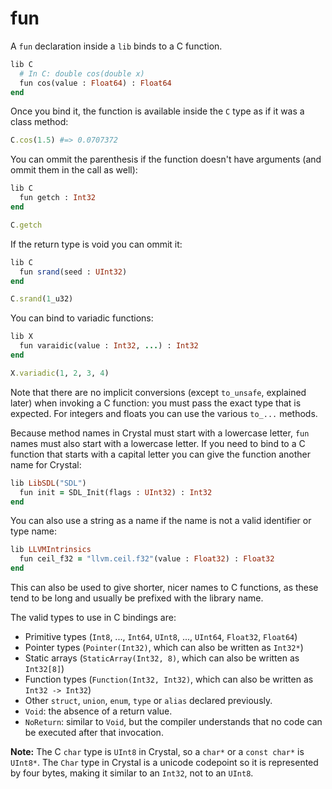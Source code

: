 # fun

A `fun` declaration inside a `lib` binds to a C function.

```ruby
lib C
  # In C: double cos(double x)
  fun cos(value : Float64) : Float64
end
```

Once you bind it, the function is available inside the `C` type as if it was a class method:

```ruby
C.cos(1.5) #=> 0.0707372
```

You can ommit the parenthesis if the function doesn't have arguments (and ommit them in the call as well):

```ruby
lib C
  fun getch : Int32
end

C.getch
```

If the return type is void you can ommit it:

```ruby
lib C
  fun srand(seed : UInt32)
end

C.srand(1_u32)
```

You can bind to variadic functions:

```ruby
lib X
  fun varaidic(value : Int32, ...) : Int32
end

X.variadic(1, 2, 3, 4)
```

Note that there are no implicit conversions (except `to_unsafe`, explained later) when invoking a C function: you must pass the exact type that is expected. For integers and floats you can use the various `to_...` methods.

Because method names in Crystal must start with a lowercase letter, `fun` names must also start with a lowercase letter. If you need to bind to a C function that starts with a capital letter you can give the function another name for Crystal:

```ruby
lib LibSDL("SDL")
  fun init = SDL_Init(flags : UInt32) : Int32
end
```

You can also use a string as a name if the name is not a valid identifier or type name:

```ruby
lib LLVMIntrinsics
  fun ceil_f32 = "llvm.ceil.f32"(value : Float32) : Float32
end
```

This can also be used to give shorter, nicer names to C functions, as these tend to be long and usually be prefixed with the library name.

The valid types to use in C bindings are:
* Primitive types (`Int8`, ..., `Int64`, `UInt8`, ..., `UInt64`, `Float32`, `Float64`)
* Pointer types (`Pointer(Int32)`, which can also be written as `Int32*`)
* Static arrays (`StaticArray(Int32, 8)`, which can also be written as `Int32[8]`)
* Function types (`Function(Int32, Int32)`, which can also be written as `Int32 -> Int32`)
* Other `struct`, `union`, `enum`, `type` or `alias` declared previously.
* `Void`: the absence of a return value.
* `NoReturn`: similar to `Void`, but the compiler understands that no code can be executed after that invocation.

**Note:** The C `char` type is `UInt8` in Crystal, so a `char*` or a `const char*` is `UInt8*`. The `Char` type in Crystal is a unicode codepoint so it is represented by four bytes, making it similar to an `Int32`, not to an `UInt8`.

